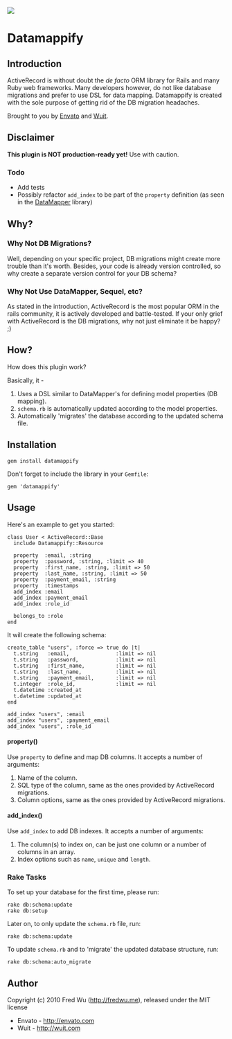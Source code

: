 [![](http://stillmaintained.com/fredwu/datamappify.png)](http://stillmaintained.com/fredwu/datamappify)

# Datamappify

## Introduction

ActiveRecord is without doubt the *de facto* ORM library for Rails and many Ruby web frameworks. Many developers however, do not like database migrations and prefer to use DSL for data mapping. Datamappify is created with the sole purpose of getting rid of the DB migration headaches.

Brought to you by [Envato](http://envato.com) and [Wuit](http://wuit.com).

## Disclaimer

**This plugin is NOT production-ready yet!** Use with caution.

### Todo

* Add tests
* Possibly refactor `add_index` to be part of the `property` definition (as seen in the [DataMapper](http://datamapper.org/) library)

## Why?

### Why Not DB Migrations?

Well, depending on your specific project, DB migrations might create more trouble than it's worth. Besides, your code is already version controlled, so why create a separate version control for your DB schema?

### Why Not Use DataMapper, Sequel, etc?

As stated in the introduction, ActiveRecord is the most popular ORM in the rails community, it is actively developed and battle-tested. If your only grief with ActiveRecord is the DB migrations, why not just eliminate it be happy? ;)

## How?

How does this plugin work?

Basically, it -

1. Uses a DSL similar to DataMapper's for defining model properties (DB mapping).
2. `schema.rb` is automatically updated according to the model properties.
3. Automatically 'migrates' the database according to the updated schema file.

## Installation

    gem install datamappify

Don't forget to include the library in your `Gemfile`:

    gem 'datamappify'

## Usage

Here's an example to get you started:

  	class User < ActiveRecord::Base
  	  include Datamappify::Resource
      
  	  property  :email, :string
  	  property  :password, :string, :limit => 40
  	  property  :first_name, :string, :limit => 50
  	  property  :last_name, :string, :limit => 50
  	  property  :payment_email, :string
  	  property  :timestamps
  	  add_index :email
  	  add_index :payment_email
  	  add_index :role_id
      
  	  belongs_to :role
  	end

It will create the following schema:

  	create_table "users", :force => true do |t|
  	  t.string   :email,               :limit => nil
  	  t.string   :password,            :limit => nil
  	  t.string   :first_name,          :limit => nil
  	  t.string   :last_name,           :limit => nil
  	  t.string   :payment_email,       :limit => nil
  	  t.integer  :role_id,             :limit => nil
  	  t.datetime :created_at
  	  t.datetime :updated_at
  	end

  	add_index "users", :email
  	add_index "users", :payment_email
  	add_index "users", :role_id

#### property()

Use `property` to define and map DB columns. It accepts a number of arguments:

1. Name of the column.
2. SQL type of the column, same as the ones provided by ActiveRecord migrations.
3. Column options, same as the ones provided by ActiveRecord migrations.

#### add_index()

Use `add_index` to add DB indexes. It accepts a number of arguments:

1. The column(s) to index on, can be just one column or a number of columns in an array.
3. Index options such as `name`, `unique` and `length`.

### Rake Tasks

To set up your database for the first time, please run:

    rake db:schema:update
    rake db:setup

Later on, to only update the `schema.rb` file, run:

    rake db:schema:update

To update `schema.rb` and to 'migrate' the updated database structure, run:

    rake db:schema:auto_migrate

## Author

Copyright (c) 2010 Fred Wu (<http://fredwu.me>), released under the MIT license

* Envato - <http://envato.com>
* Wuit - <http://wuit.com>